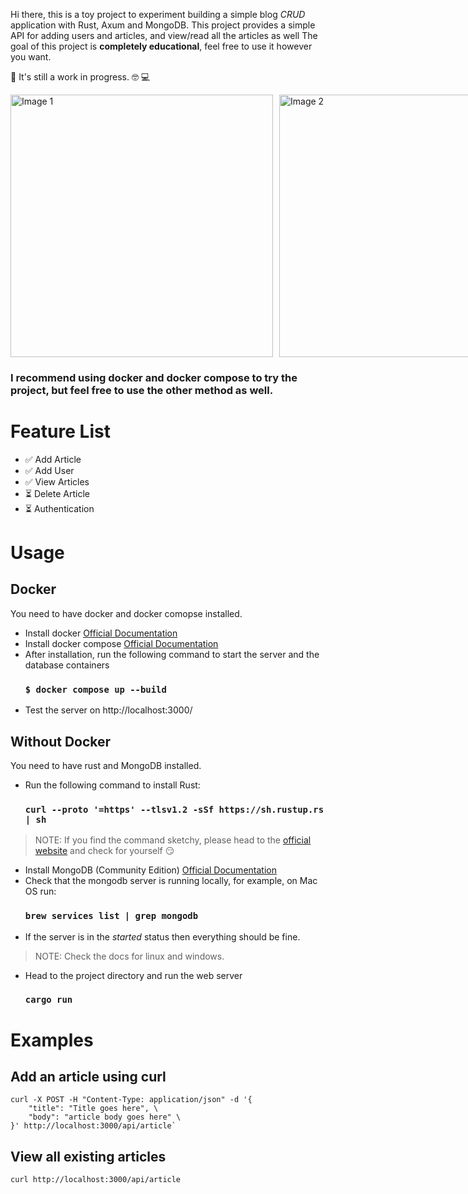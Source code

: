 Hi there, this is a toy project to experiment building a simple blog _CRUD_ application with Rust, Axum and MongoDB.
This project provides a simple API for adding users and articles, and view/read all the articles as well
The goal of this project is **completely educational**, feel free to use it however you want.

🚨 It's still a work in progress. 🤓 💻

<div style="display:flex;">
  <img src="https://external-content.duckduckgo.com/iu/?u=https%3A%2F%2Fblog.mbedded.ninja%2Fimages%2F2015%2F05%2Frust-programming-language-logo-white-background.png&f=1&nofb=1&ipt=0543185e400549a77f23b03b8170fc32bacd853b99bbc46c4b6f297e0d52e8ff&ipo=images" alt="Image 1" style="width:420;height:420;margin-right:10px;">
  <img src="https://external-content.duckduckgo.com/iu/?u=https%3A%2F%2Fwww.ictdemy.com%2Fimages%2F5728%2Fmdb.png&f=1&nofb=1&ipt=94dca8c3b0b2790aaef41ffd02a03ca2c98625d2ac787e62f79f4057ea41af96&ipo=images" alt="Image 2" style="width:420;height:420">
</div>

### I recommend using docker and docker compose to try the project, but feel free to use the other method as well.


# Feature List
* &#x2705; Add Article
* &#x2705; Add User
* &#x2705; View Articles
* &#x23f3; Delete Article
* &#x23f3; Authentication

# Usage

## Docker
You need to have docker and docker comopse installed.
* Install docker [Official Documentation](https://docs.docker.com/desktop/)
* Install docker compose [Official Documentation](https://docs.docker.com/compose/install/)
* After installation, run the following command to start the server and the database containers
    ### `$ docker compose up --build`
* Test the server on http://localhost:3000/

## Without Docker
You need to have rust and MongoDB installed.
* Run the following command to install Rust:
    ### `curl --proto '=https' --tlsv1.2 -sSf https://sh.rustup.rs | sh`
> NOTE: If you find the command sketchy, please head to the [official website](https://www.rust-lang.org/learn/get-started) and check for yourself 😏
* Install MongoDB (Community Edition) [Official Documentation](https://www.mongodb.com/docs/manual/administration/install-community/)
* Check that the mongodb server is running locally, for example, on Mac OS run:
    ### `brew services list | grep mongodb`
* If the server is in the _started_ status then everything should be fine.

> NOTE: Check the docs for linux and windows.
* Head to the project directory and run the web server
    ### `cargo run`


# Examples
## Add an article using curl
```
curl -X POST -H "Content-Type: application/json" -d '{
    "title": "Title goes here", \
    "body": "article body goes here" \
}' http://localhost:3000/api/article`
```

## View all existing articles
```
curl http://localhost:3000/api/article
```
